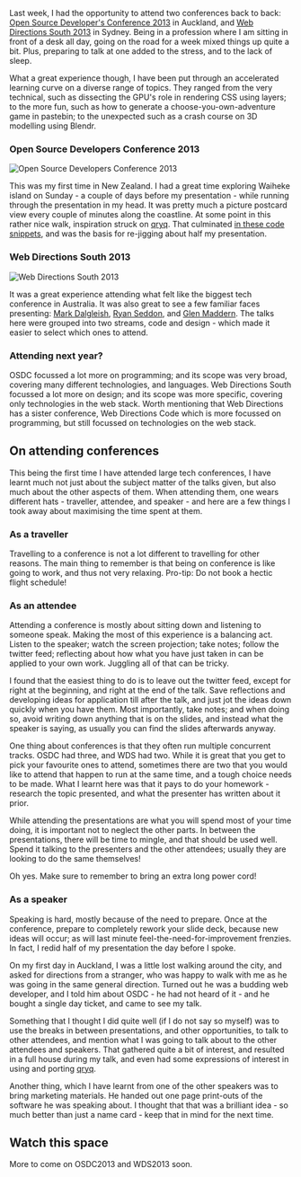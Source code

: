 <!-- OSDC2013 and WDS2013 back to back -->
<!-- conference, osdc2013, wds2013, tech, web, open source, web directions -->

Last week, I had the opportunity to attend two conferences back to back: [Open Source Developer's Conference 2013](http://osdc.org.nz/) in Auckland, and [Web Directions South 2013](http://webdirections.org/wds13/) in Sydney.
Being in a profession where I am sitting in front of a desk all day, going on the road for a week mixed things up quite a bit.
Plus, preparing to talk at one added to the stress, and to the lack of sleep.

What a great experience though, I have been put through an accelerated learning curve on a diverse range of topics.
They ranged from the very technical, such as dissecting the GPU's role in rendering CSS using layers;
to the more fun, such as how to generate a choose-you-own-adventure game in pastebin;
to the unexpected such as a crash course on 3D modelling using Blendr.

### Open Source Developers Conference 2013

![Open Source Developers Conference 2013](http://osdc.com.au/assets/img/2013.png)

This was my first time in New Zealand.
I had a great time exploring Waiheke island on Sunday - a couple of days before my presentation - while running through the presentation in my head.
It was pretty much a picture postcard view every couple of minutes along the coastline.
At some point in this rather nice walk, inspiration struck on [qryq](https://github.com/bguiz/qryq).
That culminated [in these code snippets](https://gist.github/com/bguiz/7068093), and was the basis for re-jigging about half my presentation.

### Web Directions South 2013

![Web Directions South 2013](http://webdirections.org/wds13/images/5d86c652.web_directions_13_logo.png)

It was a great experience attending what felt like the biggest tech conference in Australia.
It was also great to see a few familiar faces presenting: [Mark Dalgleish](https://twitter.com/markdalgleish), [Ryan Seddon](https://twitter.com/ryanseddon), and [Glen Maddern](https://twitter.com/glenmaddern).
The talks here were grouped into two streams, code and design - which made it easier to select which ones to attend.

### Attending next year?

OSDC focussed a lot more on programming; and its scope was very broad, covering many different technologies, and languages.
Web Directions South focussed a lot more on design; and its scope was more specific, covering only technologies in the web stack.
Worth mentioning that Web Directions has a sister conference, Web Directions Code which is more focussed on programming, but still focussed on technologies on the web stack.

## On attending conferences

This being the first time I have attended large tech conferences, I have learnt much not just about the subject matter of the talks given, but also much about the other aspects of them.
When attending them, one wears different hats - traveller, attendee, and speaker - and here are a few things I took away about maximising the time spent at them.

### As a traveller

Travelling to a conference is not a lot different to travelling for other reasons.
The main thing to remember is that being on conference is like going to work, and thus not very relaxing.
Pro-tip: Do not book a hectic flight schedule!

### As an attendee

Attending a conference is mostly about sitting down and listening to someone speak.
Making the most of this experience is a balancing act.
Listen to the speaker; watch the screen projection; take notes; follow the twitter feed; reflecting about how what you have just taken in can be applied to your own work.
Juggling all of that can be tricky.

I found that the easiest thing to do is to leave out the twitter feed, except for right at the beginning, and right at the end of the talk.
Save reflections and developing ideas for application till after the talk, and just jot the ideas down quickly when you have them.
Most importantly, take notes; and when doing so, avoid writing down anything that is on the slides, and instead what the speaker is saying, as usually you can find the slides afterwards anyway.

One thing about conferences is that they often run multiple concurrent tracks.
OSDC had three, and WDS had two.
While it is great that you get to pick your favourite ones to attend, sometimes there are two that you would like to attend that happen to run at the same time, and a tough choice needs to be made.
What I learnt here was that it pays to do your homework - research the topic presented, and what the presenter has written about it prior.

While attending the presentations are what you will spend most of your time doing, it is important not to neglect the other parts.
In between the presentations, there will be time to mingle, and that should be used well.
Spend it talking to the presenters and the other attendees; usually they are looking to do the same themselves!

Oh yes.
Make sure to remember to bring an extra long power cord!

### As a speaker

Speaking is hard, mostly because of the need to prepare.
Once at the conference, prepare to completely rework your slide deck, because new ideas will occur;
as will last minute feel-the-need-for-improvement frenzies.
In fact, I redid half of my presentation the day before I spoke.

On my first day in Auckland, I was a little lost walking around the city, and asked for directions from a stranger, who was happy to walk with me as he was going in the same general direction.
Turned out he was a budding web developer, and I told him about OSDC - he had not heard of it - and he bought a single day ticket, and came to see my talk.

Something that I thought I did quite well (if I do not say so myself) was to use the breaks in between presentations, and other opportunities, to talk to other attendees, and mention what I was going to talk about to the other attendees and speakers.
That gathered quite a bit of interest, and resulted in a full house during my talk, and even had some expressions of interest in using and porting [qryq](https://github.com/bguiz/qryq).

Another thing, which I have learnt from one of the other speakers was to bring marketing materials.
He handed out one page print-outs of the software he was speaking about.
I thought that that was a brilliant idea - so much better than just a name card - keep that in mind for the next time.

## Watch this space

More to come on OSDC2013 and WDS2013 soon.
